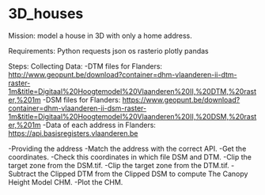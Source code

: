 # 3D_houses
Mission:
model a house in 3D with only a home address.

Requirements:
Python
requests
json
os
rasterio
plotly
pandas

Steps:
Collecting Data:
-DTM files for Flanders: http://www.geopunt.be/download?container=dhm-vlaanderen-ii-dtm-raster-1m&title=Digitaal%20Hoogtemodel%20Vlaanderen%20II,%20DTM,%20raster,%201m
-DSM files for Flanders: https://www.geopunt.be/download?container=dhm-vlaanderen-ii-dsm-raster-1m&title=Digitaal%20Hoogtemodel%20Vlaanderen%20II,%20DSM,%20raster,%201m
-Data of each address in Flanders: https://api.basisregisters.vlaanderen.be

-Providing the address
-Match the address with the correct API.
-Get the coordinates.
-Check this coordinates in which file DSM and DTM.
-Clip the target zone from the DSM.tif.
-Clip the target zone from the DTM.tif.
-Subtract the Clipped DTM from the Clipped DSM to compute The Canopy Height Model CHM.
-Plot the CHM.

